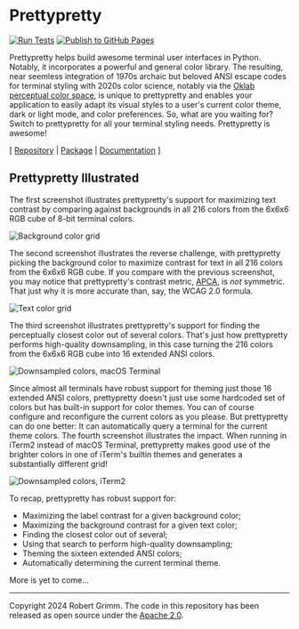 # Prettypretty

[![Run Tests](https://github.com/apparebit/prettypretty/actions/workflows/ci.yml/badge.svg)](https://github.com/apparebit/prettypretty/actions/workflows/ci.yml)
[![Publish to GitHub Pages](https://github.com/apparebit/prettypretty/actions/workflows/gh-pages.yml/badge.svg)](https://github.com/apparebit/prettypretty/actions/workflows/gh-pages.yml)

Prettypretty helps build awesome terminal user interfaces in Python. Notably, it
incorporates a powerful and general color library. The resulting, near seemless
integration of 1970s archaic but beloved ANSI escape codes for terminal styling
with 2020s color science, notably via the [Oklab perceptual color
space](https://bottosson.github.io/posts/oklab/), is unique to prettypretty and
enables your application to easily adapt its visual styles to a user's current
color theme, dark or light mode, and color preferences. So, what are you waiting
for? Switch to prettypretty for all your terminal styling needs. Prettypretty is
awesome!

\[ [Repository](https://github.com/apparebit/prettypretty)
| [Package](https://pypi.org/project/prettypretty/)
| [Documentation](https://apparebit.github.io/prettypretty/)
\]

## Prettypretty Illustrated

The first screenshot illustrates prettypretty's support for maximizing text
contrast by comparing against backgrounds in all 216 colors from the 6x6x6 RGB
cube of 8-bit terminal colors.

![Background color
grid](https://raw.githubusercontent.com/apparebit/prettypretty/main/docs/figures/rgb6-background.png)


The second screenshot illustrates the reverse challenge, with prettypretty
picking the background color to maximize contrast for text in all 216 colors
from the 6x6x6 RGB cube. If you compare with the previous screenshot, you may
notice that prettypretty's contrast metric,
[APCA](https://github.com/Myndex/apca-w3), is *not* symmetric. That just why it
is more accurate than, say, the WCAG 2.0 formula.

![Text color
grid](https://raw.githubusercontent.com/apparebit/prettypretty/main/docs/figures/rgb6-text.png)


The third screenshot illustrates prettypretty's support for finding the
perceptually closest color out of several colors. That's just how prettypretty
performs high-quality downsampling, in this case turning the 216 colors from the
6x6x6 RGB cube into 16 extended ANSI colors.

![Downsampled colors, macOS
Terminal](https://raw.githubusercontent.com/apparebit/prettypretty/main/docs/figures/rgb6-ansi-macos.png)


Since almost all terminals have robust support for theming just those 16
extended ANSI colors, prettypretty doesn't just use some hardcoded set of colors
but has built-in support for color themes. You can of course configure and
reconfigure the current colors as you please. But prettypretty can do one
better: It can automatically query a terminal for the current theme colors.
The fourth screenshot illustrates the impact. When running in iTerm2 instead of
macOS Terminal, prettypretty makes good use of the brighter colors in one of
iTerm's builtin themes and generates a substantially different grid!

![Downsampled colors,
iTerm2](https://raw.githubusercontent.com/apparebit/prettypretty/main/docs/figures/rgb6-ansi-iterm2.png)


To recap, prettypretty has robust support for:

  * Maximizing the label contrast for a given background color;
  * Maximizing the background contrast for a given text color;
  * Finding the closest color out of several;
  * Using that search to perform high-quality downsampling;
  * Theming the sixteen extended ANSI colors;
  * Automatically determining the current terminal theme.

More is yet to come...





---

Copyright 2024 Robert Grimm. The code in this repository has been released as
open source under the [Apache 2.0](LICENSE).
